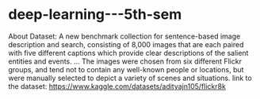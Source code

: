 # deep-learning---5th-sem
About Dataset:
A new benchmark collection for sentence-based image description and search, consisting of 8,000 images that are each paired with five
different captions which provide clear descriptions of the salient entities and events. … The images were chosen from six different Flickr 
groups, and tend not to contain any well-known people or locations, but were manually selected to depict a variety of scenes and situations.
link to the dataset: https://www.kaggle.com/datasets/adityajn105/flickr8k
